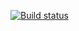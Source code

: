 [![Build status](https://ci.appveyor.com/api/projects/status/abuw0pp4ey85rl9q?svg=true)](https://ci.appveyor.com/project/kirmakin/aqa-2-3-1)
